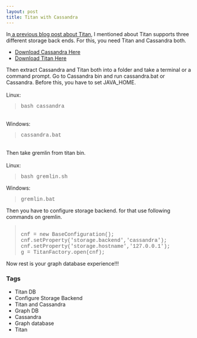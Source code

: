 ```yaml
---
layout: post
title: Titan with Cassandra
---
```


<div dir="ltr" style="text-align: left;" trbidi="on">In<a href="http://www.dedunu.info/2012/12/getting-started-with-titan-graph.html" target="_blank"> a previous blog post about Titan</a>, I mentioned about Titan supports three different storage back ends. For this, you need Titan and Cassandra both.<br /><ul><li><a href="http://cassandra.apache.org/" target="_blank">Download Cassandra Here</a></li><li><a href="http://thinkaurelius.github.com/titan/" target="_blank">Download Titan Here</a></li></ul>Then extract Cassandra and Titan both into a folder and take a terminal or a command prompt. Go to Cassandra bin and run cassandra.bat or Cassandra. Before this, you have to set JAVA_HOME.<br /><br />Linux:<br /><blockquote class="tr_bq"><span style="font-family: &quot;courier new&quot; , &quot;courier&quot; , monospace;">bash cassandra</span></blockquote><br />Windows:<br /><blockquote class="tr_bq"><span style="font-family: &quot;courier new&quot; , &quot;courier&quot; , monospace;">cassandra.bat</span></blockquote><br />Then take gremlin from titan bin.<br /><br />Linux:<br /><blockquote class="tr_bq"><span style="font-family: &quot;courier new&quot; , &quot;courier&quot; , monospace;">bash gremlin.sh</span></blockquote>Windows:<br /><blockquote class="tr_bq"><span style="font-family: &quot;courier new&quot; , &quot;courier&quot; , monospace;">gremlin.bat</span></blockquote>Then you have to configure storage backend. for that use following commands on gremlin.<br /><blockquote class="tr_bq"><br /><span style="font-family: &quot;courier new&quot; , &quot;courier&quot; , monospace;">cnf = new BaseConfiguration();</span><br /><span style="font-family: &quot;courier new&quot; , &quot;courier&quot; , monospace;">cnf.setProperty('storage.backend','cassandra');</span><br /><span style="font-family: &quot;courier new&quot; , &quot;courier&quot; , monospace;">cnf.setProperty('storage.hostname','127.0.0.1');</span><br /><span style="font-family: &quot;courier new&quot; , &quot;courier&quot; , monospace;">g = TitanFactory.open(cnf);</span></blockquote>Now rest is your graph database experience!!! </div>

### Tags

- Titan DB
- Configure Storage Backend
- Titan and Cassandra
- Graph DB
- Cassandra
- Graph database
- Titan
